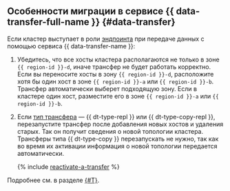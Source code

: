 ## Особенности миграции в сервисе {{ data-transfer-full-name }} {#data-transfer}

Если кластер выступает в роли [эндпоинта](../../data-transfer/concepts/index.md#endpoint) при передаче данных с помощью сервиса {{ data-transfer-name }}:

1. Убедитесь, что все хосты кластера располагаются не только в зоне `{{ region-id }}-d`, иначе трансфер не будет работать корректно. Если вы переносите хосты в зону `{{ region-id }}-d`, расположите хотя бы один хост в зоне `{{ region-id }}-a` или `{{ region-id }}-b`. Трансфер автоматически выберет подходящую зону. Если в кластере один хост, разместите его в зоне `{{ region-id }}-a` или `{{ region-id }}-b`.

1. Если [тип трансфера](../../data-transfer/concepts/transfer-lifecycle.md#transfer-types) — {{ dt-type-repl }} или {{ dt-type-copy-repl }}, перезапустите трансфер после добавления новых хостов и удаления старых. Так он получит сведения о новой топологии кластера. Трансферы типа {{ dt-type-copy }} перезапускать не нужно, так как во время их активации информация о новой топологии передается автоматически.

   {% include [reactivate-a-transfer](reactivate-a-transfer.md) %}

Подробнее см. в разделе [{#T}](../../data-transfer/operations/endpoint/migration-to-an-availability-zone.md).
